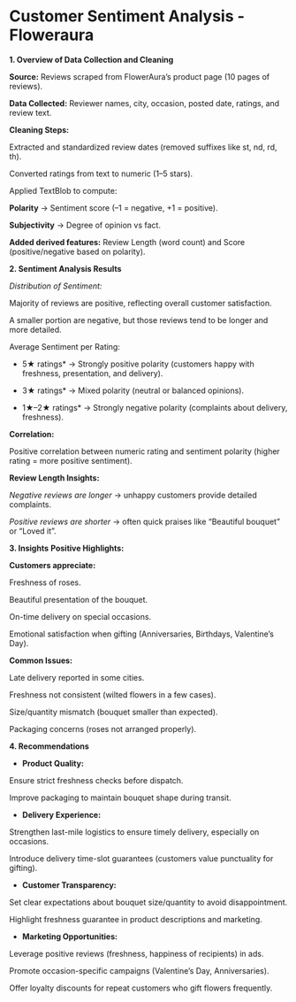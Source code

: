 # Customer Sentiment Analysis - Floweraura
**1. Overview of Data Collection and Cleaning**

**Source:** Reviews scraped from FlowerAura’s product page (10 pages of reviews).

**Data Collected:** Reviewer names, city, occasion, posted date, ratings, and review text.

**Cleaning Steps:**

Extracted and standardized review dates (removed suffixes like st, nd, rd, th).

Converted ratings from text to numeric (1–5 stars).

Applied TextBlob to compute:

**Polarity** → Sentiment score (–1 = negative, +1 = positive).

**Subjectivity** → Degree of opinion vs fact.

**Added derived features:** Review Length (word count) and Score (positive/negative based on polarity).

**2. Sentiment Analysis Results**

*Distribution of Sentiment:*

Majority of reviews are positive, reflecting overall customer satisfaction.

A smaller portion are negative, but those reviews tend to be longer and more detailed.

Average Sentiment per Rating:

* 5★ ratings* → Strongly positive polarity (customers happy with freshness, presentation, and delivery).

* 3★ ratings* → Mixed polarity (neutral or balanced opinions).

* 1★–2★ ratings* → Strongly negative polarity (complaints about delivery, freshness).

**Correlation:**

Positive correlation between numeric rating and sentiment polarity (higher rating = more positive sentiment).

**Review Length Insights:**

*Negative reviews are longer* → unhappy customers provide detailed complaints.

*Positive reviews are shorter* → often quick praises like “Beautiful bouquet” or “Loved it”.

**3. Insights**
 **Positive Highlights:**

**Customers appreciate:**

Freshness of roses.

Beautiful presentation of the bouquet.

On-time delivery on special occasions.

Emotional satisfaction when gifting (Anniversaries, Birthdays, Valentine’s Day).

 **Common Issues:**

Late delivery reported in some cities.

Freshness not consistent (wilted flowers in a few cases).

Size/quantity mismatch (bouquet smaller than expected).

Packaging concerns (roses not arranged properly).

**4. Recommendations**

* **Product Quality:**

Ensure strict freshness checks before dispatch.

Improve packaging to maintain bouquet shape during transit.

* **Delivery Experience:**

Strengthen last-mile logistics to ensure timely delivery, especially on occasions.

Introduce delivery time-slot guarantees (customers value punctuality for gifting).

* **Customer Transparency:**

Set clear expectations about bouquet size/quantity to avoid disappointment.

Highlight freshness guarantee in product descriptions and marketing.

* **Marketing Opportunities:**

Leverage positive reviews (freshness, happiness of recipients) in ads.

Promote occasion-specific campaigns (Valentine’s Day, Anniversaries).

Offer loyalty discounts for repeat customers who gift flowers frequently.
